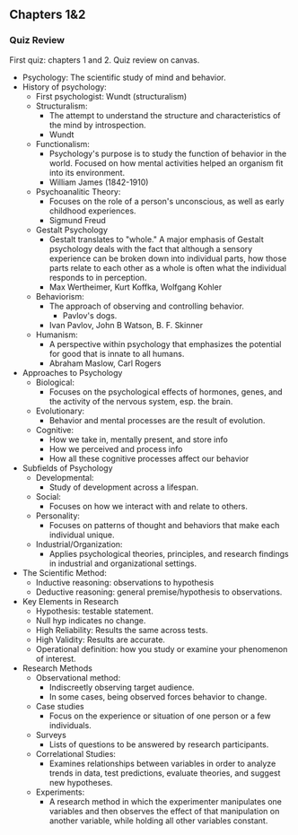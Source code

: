 ## Chapters 1&2

### Quiz Review

First quiz: chapters 1 and 2.
Quiz review on canvas.

* Psychology: The scientific study of mind and behavior.
* History of psychology:
	* First psychologist: Wundt (structuralism)
	* Structuralism: 
		* The attempt to understand the structure and characteristics of the mind by introspection.
		* Wundt
	* Functionalism:
		* Psychology's purpose is to study the function of behavior in the world. Focused on how mental activities helped an organism fit into its environment.
		* William James (1842-1910)
	* Psychoanalitic Theory:
		* Focuses on the role of a person's unconscious, as well as early childhood experiences.
		* Sigmund Freud
	* Gestalt Psychology
		* Gestalt translates to "whole." A major emphasis of Gestalt psychology deals with the fact that although a sensory experience can be broken down into individual parts, how those parts relate to each other as a whole is often what the individual responds to in perception.
		* Max Wertheimer, Kurt Koffka, Wolfgang Kohler
	* Behaviorism:
		* The approach of observing and controlling behavior.
			* Pavlov's dogs.
		* Ivan Pavlov, John B Watson, B. F. Skinner
	* Humanism:
		* A perspective within psychology that emphasizes the potential for good that is innate to all humans.
		* Abraham Maslow, Carl Rogers
* Approaches to Psychology
	* Biological:
		* Focuses on the psychological effects of hormones, genes, and the activity of the nervous system, esp. the brain.
	* Evolutionary:
		* Behavior and mental processes are the result of evolution.
	* Cognitive:
		* How we take in, mentally present, and store info
		* How we perceived and process info
		* How all these cognitive processes affect our behavior
* Subfields of Psychology
	* Developmental:
		* Study of development across a lifespan.
	* Social:
		* Focuses on how we interact with and relate to others.
	* Personality:
		* Focuses on patterns of thought and behaviors that make each individual unique.
	* Industrial/Organization:
		* Applies psychological theories, principles, and research findings in industrial and organizational settings.
* The Scientific Method:
	* Inductive reasoning: observations to hypothesis
	* Deductive reasoning: general premise/hypothesis to observations.
* Key Elements in Research
	* Hypothesis: testable statement. 
	* Null hyp indicates no change.
	* High Reliability: Results the same across tests.
	* High Validity: Results are accurate.
	* Operational definition: how you study or examine your phenomenon of interest.
* Research Methods
	* Observational method:
		* Indiscreetly observing target audience.
		* In some cases, being observed forces behavior to change.
	* Case studies
		* Focus on the experience or situation of one person or a few individuals.
	* Surveys
		* Lists of questions to be answered by research participants.
	* Correlational Studies:
		* Examines relationships between variables in order to analyze trends in data, test predictions, evaluate theories, and suggest new hypotheses.
	* Experiments:
		* A research method in which the experimenter manipulates one variables and then observes the effect of that manipulation on another variable, while holding all other variables constant.


